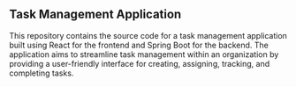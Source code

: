 
## Task Management Application
This repository contains the source code for a task management application built using React for the frontend and Spring Boot for the backend. The application aims to streamline task management within an organization by providing a user-friendly interface for creating, assigning, tracking, and completing tasks.


